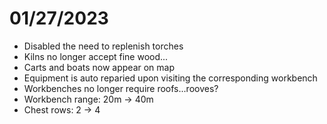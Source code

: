 # 01/27/2023

- Disabled the need to replenish torches
- Kilns no longer accept fine wood...
- Carts and boats now appear on map
- Equipment is auto reparied upon visiting the corresponding workbench
- Workbenches no longer require roofs...rooves?
- Workbench range: 20m -> 40m
- Chest rows: 2 -> 4
